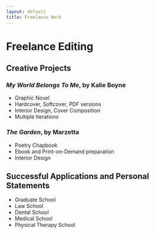 ```yaml
---
layout: default
title: Freelance Work
---
```


# Freelance Editing 

## Creative Projects 
### *My World Belongs To Me*, by Kalie Boyne
- Graphic Novel
- Hardcover, Softcover, PDF versions
- Interior Design, Cover Composition
- Multiple Iterations 

>

### *The Garden*, by Marzetta 
- Poetry Chapbook
- Ebook and Print-on-Demand preparation 
- Interior Design

> 

## Successful Applications and Personal Statements
- Graduate School
- Law School
- Dental School
- Medical School
- Physical Therapy School
